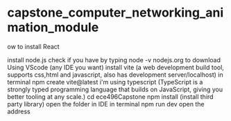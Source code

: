 # capstone_computer_networking_animation_module

ow to install React

install node.js
check if you have by typing
node -v
nodejs.org to download
Using VScode (any IDE you want)
install vite (a web development build tool, supports css,html and javascript, also has development server/localhost)
in terminal
npm create vite@latest
i'm using typescript (TypeScript is a strongly typed programming language that builds on JavaScript, giving you better tooling at any scale.)
cd ece496Capstone
npm install (install third party library)
open the folder in IDE
in terminal
npm run dev
open the address
